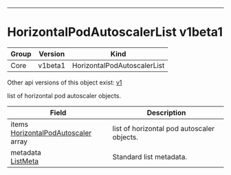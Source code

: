 

-----------
# HorizontalPodAutoscalerList v1beta1



Group        | Version     | Kind
------------ | ---------- | -----------
Core | v1beta1 | HorizontalPodAutoscalerList




<aside class="notice">Other api versions of this object exist: <a href="#horizontalpodautoscalerlist-v1">v1</a> </aside>


list of horizontal pod autoscaler objects.



Field        | Description
------------ | -----------
items <br /> [HorizontalPodAutoscaler](#horizontalpodautoscaler-v1beta1) array | list of horizontal pod autoscaler objects.
metadata <br /> [ListMeta](#listmeta-unversioned) | Standard list metadata.






